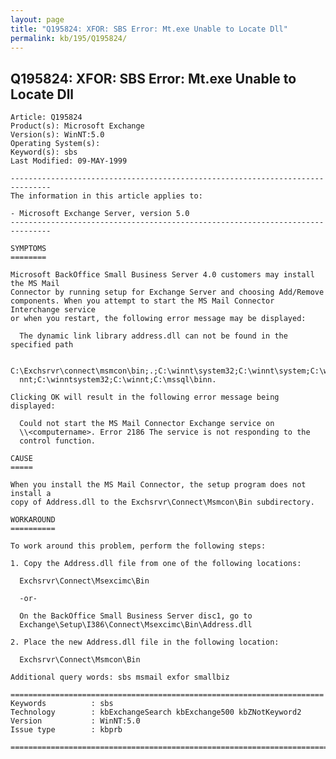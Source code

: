 ```yaml
---
layout: page
title: "Q195824: XFOR: SBS Error: Mt.exe Unable to Locate Dll"
permalink: kb/195/Q195824/
---
```


## Q195824: XFOR: SBS Error: Mt.exe Unable to Locate Dll

	Article: Q195824
	Product(s): Microsoft Exchange
	Version(s): WinNT:5.0
	Operating System(s): 
	Keyword(s): sbs
	Last Modified: 09-MAY-1999
	
	-------------------------------------------------------------------------------
	The information in this article applies to:
	
	- Microsoft Exchange Server, version 5.0 
	-------------------------------------------------------------------------------
	
	SYMPTOMS
	========
	
	Microsoft BackOffice Small Business Server 4.0 customers may install the MS Mail
	Connector by running setup for Exchange Server and choosing Add/Remove
	components. When you attempt to start the MS Mail Connector Interchange service
	or when you restart, the following error message may be displayed:
	
	  The dynamic link library address.dll can not be found in the specified path
	
	  C:\Exchsrvr\connect\msmcon\bin;.;C:\winnt\system32;C:\winnt\system;C:\wi
	  nnt;C:\winntsystem32;C:\winnt;C:\mssql\binn.
	
	Clicking OK will result in the following error message being displayed:
	
	  Could not start the MS Mail Connector Exchange service on
	  \\<computername>. Error 2186 The service is not responding to the
	  control function.
	
	CAUSE
	=====
	
	When you install the MS Mail Connector, the setup program does not install a
	copy of Address.dll to the Exchsrvr\Connect\Msmcon\Bin subdirectory.
	
	WORKAROUND
	==========
	
	To work around this problem, perform the following steps:
	
	1. Copy the Address.dll file from one of the following locations:
	
	  Exchsrvr\Connect\Msexcimc\Bin
	
	  -or-
	
	  On the BackOffice Small Business Server disc1, go to
	  Exchange\Setup\I386\Connect\Msexcimc\Bin\Address.dll
	
	2. Place the new Address.dll file in the following location:
	
	  Exchsrvr\Connect\Msmcon\Bin
	
	Additional query words: sbs msmail exfor smallbiz
	
	======================================================================
	Keywords          : sbs 
	Technology        : kbExchangeSearch kbExchange500 kbZNotKeyword2
	Version           : WinNT:5.0
	Issue type        : kbprb
	
	=============================================================================
	
